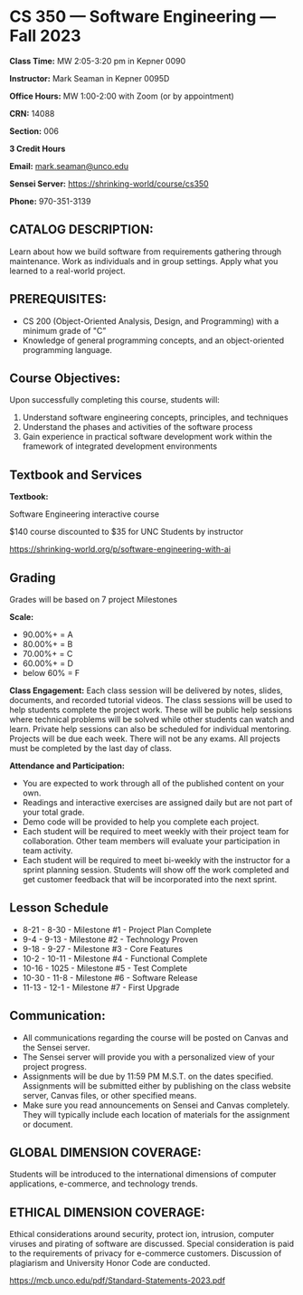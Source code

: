 # CS 350 — Software Engineering — Fall 2023

**Class Time:** MW 2:05-3:20 pm in Kepner 0090  

**Instructor:** Mark Seaman in Kepner 0095D  

**Office Hours:** MW 1:00-2:00 with Zoom  (or by appointment)

**CRN:** 14088  

**Section:** 006  

**3 Credit Hours**  

**Email:** mark.seaman@unco.edu  

**Sensei Server:** [https://shrinking-world/course/cs350](https://shrinking-world/course/cs350)

**Phone:** 970-351-3139  


## CATALOG DESCRIPTION: 
Learn about how we build software from requirements gathering through maintenance. Work as individuals and in group settings. Apply what you learned to a real-world project.


## PREREQUISITES: 
- CS 200 (Object-Oriented Analysis, Design, and Programming) with a minimum grade of "C”
- Knowledge of general programming concepts, and an object-oriented programming language.


## Course Objectives:
Upon successfully completing this course, students will:
1. Understand software engineering concepts, principles, and techniques
2. Understand the phases and activities of the software process
3. Gain experience in practical software development work within the framework of integrated development environments


## Textbook and Services

**Textbook:**

Software Engineering interactive course

$140 course discounted to $35 for UNC Students by instructor

https://shrinking-world.org/p/software-engineering-with-ai

## Grading

Grades will be based on 7 project Milestones


**Scale:**

- 90.00%+ = A
- 80.00%+ = B
- 70.00%+ = C
- 60.00%+ = D
- below 60% = F

**Class Engagement:**
Each class session will be delivered by notes, slides, documents, and recorded tutorial videos.
The class sessions will be used to help students complete the project work. These will be public help sessions where technical problems will be solved while other students can watch and learn.
Private help sessions can also be scheduled for individual mentoring.
Projects will be due each week. There will not be any exams.
All projects must be completed by the last day of class.

**Attendance and Participation:**

- You are expected to work through all of the published content on your own.
- Readings and interactive exercises are assigned daily but are not part of your total grade.
- Demo code will be provided to help you complete each project.
- Each student will be required to meet weekly with their project team for collaboration. Other team members will evaluate your participation in team activity.
- Each student will be required to meet bi-weekly with the instructor for a sprint planning session. Students will show off the work completed and get customer feedback that will be incorporated into the next sprint.


## Lesson Schedule

- 8-21 - 8-30 - Milestone #1 - Project Plan Complete
- 9-4  - 9-13  - Milestone #2 - Technology Proven
- 9-18 - 9-27 - Milestone #3 - Core Features
- 10-2 - 10-11 - Milestone #4 - Functional Complete
- 10-16 - 1025 - Milestone #5 - Test Complete
- 10-30 - 11-8 - Milestone #6 - Software Release
- 11-13 - 12-1 - Milestone #7 - First Upgrade


## Communication:

- All communications regarding the course will be posted on Canvas and the Sensei server.
- The Sensei server will provide you with a personalized view of your project progress.
- Assignments will be due by 11:59 PM M.S.T. on the dates specified. Assignments will be submitted either by publishing on the class website server, Canvas files, or other specified means.
- Make sure you read announcements on Sensei and Canvas completely. They will typically include each location of materials for the assignment or document.


## GLOBAL DIMENSION COVERAGE:
  Students will be introduced to the international dimensions of computer applications, e-commerce, and technology trends. 

 
## ETHICAL DIMENSION COVERAGE:
   Ethical considerations around security, protect ion, intrusion, computer viruses and pirating of software are discussed. Special consideration is paid to the requirements of privacy for e-commerce customers. Discussion of plagiarism and University Honor Code are conducted. 

 

https://mcb.unco.edu/pdf/Standard-Statements-2023.pdf
